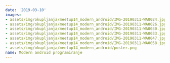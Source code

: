 ```yaml
---
date: '2019-03-10'
images:
- assets/img/okupljanja/meetup14_modern_android/IMG-20190311-WA0024.jpg
- assets/img/okupljanja/meetup14_modern_android/IMG-20190311-WA0026.jpg
- assets/img/okupljanja/meetup14_modern_android/IMG-20190311-WA0030.jpg
- assets/img/okupljanja/meetup14_modern_android/IMG-20190311-WA0033.jpg
- assets/img/okupljanja/meetup14_modern_android/IMG-20190311-WA0047.jpg
- assets/img/okupljanja/meetup14_modern_android/IMG-20190311-WA0058.jpg
- assets/img/okupljanja/meetup14_modern_android/poster.png
name: Modern android programiranje
---
```

